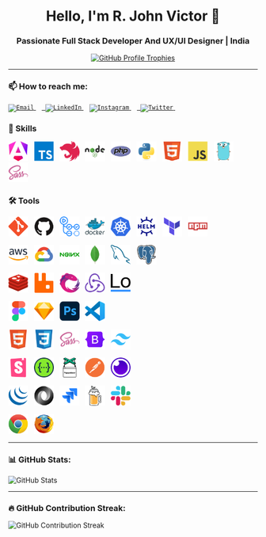 <h1 align="center">Hello, I'm R. John Victor 👋</h1>
<h3 align="center">Passionate Full Stack Developer And UX/UI Designer | India</h3>

<p align="center">
  <a href="https://github.com/ryo-ma/github-profile-trophy">
    <img src="https://github-profile-trophy.vercel.app/?username=rjohnvictor&theme=nord&row=1&column=8&no-frame=true&margin-w=18&margin-h=18" alt="GitHub Profile Trophies" />
  </a>
</p>


---

### 📫 How to reach me:
<p>
  <a href="mailto:johnvictor2406@gmail.com">
    <code><img src="https://img.shields.io/badge/Email-red?style=for-the-badge&logo=gmail&logoColor=white" alt="Email" /></code>
  </a>
&nbsp;&nbsp;
  <a href="https://www.linkedin.com/in/r-john-victor-295a6382/" target="_blank">
    <code> <img src="https://img.shields.io/badge/LinkedIn-blue?style=for-the-badge&logo=linkedin" alt="LinkedIn" /></code>
  </a>
&nbsp;&nbsp;
  <a href="https://www.instagram.com/r_john_victor/" target="_blank">
      <code><img src="https://img.shields.io/badge/Instagram-E4405F?style=for-the-badge&logo=instagram&logoColor=white" alt="Instagram" /></code>
  </a>
  &nbsp;&nbsp;
  <a href="https://twitter.com/rjohn_victor" target="_blank">
     <code> <img src="https://img.shields.io/badge/Twitter-1DA1F2?style=for-the-badge&logo=x&logoColor=white" alt="Twitter" /></code>
  </a>
  &nbsp;&nbsp;
</p>


### 🚀 Skills
<p>
  <code><img src="https://raw.githubusercontent.com/devicons/devicon/master/icons/angular/angular-original.svg" alt="Angular" width="40" height="40"/></code>&nbsp;&nbsp;
  <code><img src="https://raw.githubusercontent.com/devicons/devicon/master/icons/typescript/typescript-original.svg" alt="TypeScript" width="40" height="40"/></code>&nbsp;&nbsp;
  <code><img src="https://raw.githubusercontent.com/devicons/devicon/master/icons/nestjs/nestjs-original.svg" alt="NestJS" width="40" height="40"/></code>&nbsp;&nbsp;
  <code><img src="https://raw.githubusercontent.com/devicons/devicon/master/icons/nodejs/nodejs-original-wordmark.svg" alt="Node.js" width="40" height="40"/></code>&nbsp;&nbsp;
  <code><img src="https://raw.githubusercontent.com/devicons/devicon/master/icons/php/php-original.svg" alt="PHP" width="40" height="40"/></code>&nbsp;&nbsp;
  <code><img src="https://raw.githubusercontent.com/devicons/devicon/master/icons/python/python-original.svg" alt="Python" width="40" height="40"/></code>&nbsp;&nbsp;
  <code><img src="https://raw.githubusercontent.com/devicons/devicon/master/icons/html5/html5-original.svg" alt="HTML" width="40" height="40"/></code>&nbsp;&nbsp;
  <code><img src="https://raw.githubusercontent.com/devicons/devicon/master/icons/javascript/javascript-original.svg" alt="JavaScript" width="40" height="40"/></code>&nbsp;&nbsp;
  <code><img src="https://raw.githubusercontent.com/devicons/devicon/master/icons/go/go-original.svg" alt="Go" width="40" height="40"/></code>&nbsp;&nbsp;
  <code><img src="https://raw.githubusercontent.com/devicons/devicon/master/icons/sass/sass-original.svg" alt="SCSS" width="40" height="40"/></code>&nbsp;&nbsp;
</p>

### 🛠 Tools
<p>
  <code><img src="https://raw.githubusercontent.com/devicons/devicon/master/icons/git/git-original.svg" alt="Git" width="40" height="40"/></code>&nbsp;&nbsp;
  <code><img src="https://raw.githubusercontent.com/devicons/devicon/master/icons/github/github-original.svg" alt="GitHub" width="40" height="40"/></code>&nbsp;&nbsp;
  <code><img src="https://raw.githubusercontent.com/devicons/devicon/master/icons/githubactions/githubactions-original.svg" alt="GitHub Actions" width="40" height="40"/></code>&nbsp;&nbsp;
  <code><img src="https://raw.githubusercontent.com/devicons/devicon/master/icons/docker/docker-original-wordmark.svg" alt="Docker" width="40" height="40"/></code>&nbsp;&nbsp;
  <code><img src="https://raw.githubusercontent.com/devicons/devicon/master/icons/kubernetes/kubernetes-original.svg" alt="Kubernetes" width="40" height="40"/></code>&nbsp;&nbsp;
  <code><img src="https://raw.githubusercontent.com/devicons/devicon/master/icons/helm/helm-original.svg" alt="Helm" width="40" height="40"/></code>&nbsp;&nbsp;
  <code><img src="https://raw.githubusercontent.com/devicons/devicon/master/icons/terraform/terraform-original.svg" alt="Terraform" width="40" height="40"/></code>&nbsp;&nbsp;
  <code><img src="https://raw.githubusercontent.com/devicons/devicon/master/icons/npm/npm-original-wordmark.svg" alt="NPM" width="40" height="40"/></code>&nbsp;&nbsp;
</p>
<p>
  <code><img src="https://raw.githubusercontent.com/devicons/devicon/master/icons/amazonwebservices/amazonwebservices-original-wordmark.svg" alt="AWS" width="40" height="40"/></code>&nbsp;&nbsp;
  <code><img src="https://raw.githubusercontent.com/devicons/devicon/master/icons/googlecloud/googlecloud-original.svg" alt="Google Cloud" width="40" height="40"/></code>&nbsp;&nbsp;
  <code><img src="https://raw.githubusercontent.com/devicons/devicon/master/icons/nginx/nginx-original.svg" alt="Nginx" width="40" height="40"/></code>&nbsp;&nbsp;
  <code><img src="https://raw.githubusercontent.com/devicons/devicon/master/icons/mongodb/mongodb-original.svg" alt="MongoDB" width="40" height="40"/></code>&nbsp;&nbsp;
  <code><img src="https://raw.githubusercontent.com/devicons/devicon/master/icons/mysql/mysql-original.svg" alt="MySQL" width="40" height="40"/></code>&nbsp;&nbsp;
  <code><img src="https://raw.githubusercontent.com/devicons/devicon/master/icons/postgresql/postgresql-original.svg" alt="PostgreSQL" width="40" height="40"/></code>&nbsp;&nbsp;
</p>
<p>
  <code><img src="https://raw.githubusercontent.com/devicons/devicon/master/icons/redis/redis-original.svg" alt="Redis" width="40" height="40"/></code>&nbsp;&nbsp;
  <code><img src="https://raw.githubusercontent.com/devicons/devicon/master/icons/rabbitmq/rabbitmq-original.svg" alt="RabbitMQ" width="40" height="40"/></code>&nbsp;&nbsp;
  <code><img src="https://raw.githubusercontent.com/devicons/devicon/master/icons/rxjs/rxjs-original.svg" alt="RxJS" width="40" height="40"/></code>&nbsp;&nbsp;
  <code><img src="https://raw.githubusercontent.com/devicons/devicon/master/icons/redux/redux-original.svg" alt="Redux" width="40" height="40"/></code>&nbsp;&nbsp;
  <code><img src="https://raw.githubusercontent.com/devicons/devicon/master/icons/lodash/lodash-original.svg" alt="Lodash" width="40" height="40"/></code>&nbsp;&nbsp;
</p>
<p>
  <code><img src="https://raw.githubusercontent.com/devicons/devicon/master/icons/figma/figma-original.svg" alt="Figma" width="40" height="40"/></code>&nbsp;&nbsp;
  <code><img src="https://raw.githubusercontent.com/devicons/devicon/master/icons/sketch/sketch-original.svg" alt="Sketch" width="40" height="40"/></code>&nbsp;&nbsp;
  <code><img src="https://raw.githubusercontent.com/devicons/devicon/master/icons/photoshop/photoshop-original.svg" alt="Photoshop" width="40" height="40"/></code>&nbsp;&nbsp;
  <code><img src="https://raw.githubusercontent.com/devicons/devicon/master/icons/vscode/vscode-original.svg" alt="VS Code" width="40" height="40"/></code>&nbsp;&nbsp;
</p>
<p>
  <code><img src="https://raw.githubusercontent.com/devicons/devicon/master/icons/html5/html5-original.svg" alt="HTML" width="40" height="40"/></code>&nbsp;&nbsp;
  <code><img src="https://raw.githubusercontent.com/devicons/devicon/master/icons/css3/css3-original.svg" alt="CSS3" width="40" height="40"/></code>&nbsp;&nbsp;
  <code><img src="https://raw.githubusercontent.com/devicons/devicon/master/icons/sass/sass-original.svg" alt="SCSS" width="40" height="40"/></code>&nbsp;&nbsp;
  <code><img src="https://raw.githubusercontent.com/devicons/devicon/master/icons/bootstrap/bootstrap-original.svg" alt="Bootstrap" width="40" height="40"/></code>&nbsp;&nbsp;
  <code><img src="https://raw.githubusercontent.com/devicons/devicon/master/icons/tailwindcss/tailwindcss-original.svg" alt="Tailwind CSS" width="40" height="40"/></code>&nbsp;&nbsp;
</p>
<p>
  <code><img src="https://raw.githubusercontent.com/devicons/devicon/master/icons/storybook/storybook-original.svg" alt="Storybook" width="40" height="40"/></code>&nbsp;&nbsp;
  <code><img src="https://raw.githubusercontent.com/devicons/devicon/master/icons/swagger/swagger-original.svg" alt="Swagger" width="40" height="40"/></code>&nbsp;&nbsp;
  <code><img src="https://raw.githubusercontent.com/devicons/devicon/master/icons/puppeteer/puppeteer-original.svg" alt="Puppeteer" width="40" height="40"/></code>&nbsp;&nbsp;
  <code><img src="https://raw.githubusercontent.com/devicons/devicon/master/icons/postman/postman-original.svg" alt="Postman" width="40" height="40"/></code>&nbsp;&nbsp;
  <code><img src="https://raw.githubusercontent.com/devicons/devicon/master/icons/insomnia/insomnia-original.svg" alt="Insomnia" width="40" height="40"/></code>&nbsp;&nbsp;
</p>
<p>
  <code><img src="https://raw.githubusercontent.com/devicons/devicon/master/icons/jquery/jquery-original.svg" alt="jQuery" width="40" height="40"/></code>&nbsp;&nbsp;
  <code><img src="https://raw.githubusercontent.com/devicons/devicon/master/icons/json/json-original.svg" alt="JSON" width="40" height="40"/></code>&nbsp;&nbsp;
  <code><img src="https://raw.githubusercontent.com/devicons/devicon/master/icons/jira/jira-original.svg" alt="Jira" width="40" height="40"/></code>&nbsp;&nbsp;
  <code><img src="https://raw.githubusercontent.com/devicons/devicon/master/icons/homebrew/homebrew-original.svg" alt="Homebrew" width="40" height="40"/></code>&nbsp;&nbsp;
  <code><img src="https://raw.githubusercontent.com/devicons/devicon/master/icons/slack/slack-original.svg" alt="Slack" width="40" height="40"/></code>&nbsp;&nbsp;
</p>
<p>
  <code><img src="https://raw.githubusercontent.com/devicons/devicon/master/icons/chrome/chrome-original.svg" alt="Chrome" width="40" height="40"/></code>&nbsp;&nbsp;
  <code><img src="https://raw.githubusercontent.com/devicons/devicon/master/icons/firefox/firefox-original.svg" alt="Firefox" width="40" height="40"/></code>&nbsp;&nbsp;
</p>

---

### 📊 GitHub Stats:
<p>
  <img src="https://github-readme-stats.vercel.app/api?username=rjohnvictor&show_icons=true&hide_border=false&count_private=true&theme=nord&rank_icon=github" alt="GitHub Stats" />
</p>


---

### 🔥 GitHub Contribution Streak:
<p>
  <img src="https://github-readme-streak-stats.herokuapp.com/?user=rjohnvictor&theme=nord&hide_border=false&count_private=true&theme=nord" alt="GitHub Contribution Streak" />
</p>
